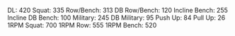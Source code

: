 DL: 420
 Squat: 335
 Row/Bench: 313
 DB Row/Bench: 120
 Incline Bench: 255
 Incline DB Bench: 100
 Military: 245
 DB Military: 95
 Push Up: 84
 Pull Up: 26
 1RPM Squat: 700
 1RPM Row: 555
 1RPM Bench: 520
